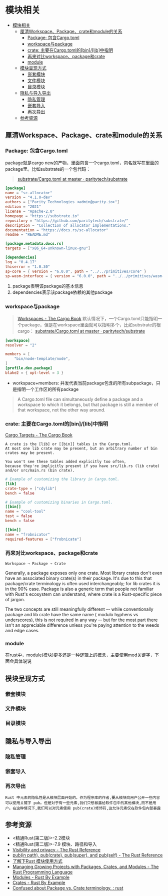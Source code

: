 # 模块相关

<!--ts-->
* [模块相关](#模块相关)
   * [厘清Workspace、Package、crate和module的关系](#厘清workspacepackagecrate和module的关系)
      * [Package: 包含Cargo.toml](#package-包含cargotoml)
      * [workspace与package](#workspace与package)
      * [crate: 主要在Cargo.toml的[bin]/[lib]中指明](#crate-主要在cargotoml的binlib中指明)
      * [再来对比workspace、package和crate](#再来对比workspacepackage和crate)
      * [module](#module)
   * [模块呈现方式](#模块呈现方式)
      * [嵌套模块](#嵌套模块)
      * [文件模块](#文件模块)
      * [目录模块](#目录模块)
   * [隐私与导入导出](#隐私与导入导出)
      * [隐私管理](#隐私管理)
      * [嵌套导入](#嵌套导入)
      * [再次导出](#再次导出)
   * [参考资源](#参考资源)

<!-- Created by https://github.com/ekalinin/github-markdown-toc -->
<!-- Added by: kuanhsiaokuo, at: Tue Jun 21 20:11:33 CST 2022 -->

<!--te-->

## 厘清Workspace、Package、crate和module的关系

### Package: 包含Cargo.toml

package就是cargo new的产物，里面包含一个cargo.toml，包名就写在里面的package里。比如substrate的一个包代码：

> [substrate/Cargo.toml at master · paritytech/substrate](https://github.com/paritytech/substrate/blob/master/client/allocator/Cargo.toml)

```toml
[package]
name = "sc-allocator"
version = "4.1.0-dev"
authors = ["Parity Technologies <admin@parity.io>"]
edition = "2021"
license = "Apache-2.0"
homepage = "https://substrate.io"
repository = "https://github.com/paritytech/substrate/"
description = "Collection of allocator implementations."
documentation = "https://docs.rs/sc-allocator"
readme = "README.md"

[package.metadata.docs.rs]
targets = ["x86_64-unknown-linux-gnu"]

[dependencies]
log = "0.4.17"
thiserror = "1.0.30"
sp-core = { version = "6.0.0", path = "../../primitives/core" }
sp-wasm-interface = { version = "6.0.0", path = "../../primitives/wasm-interface" }
```

1. package表明该package的基本信息
2. dependencies表示该package依赖的其他package

### workspace与package

> [Workspaces - The Cargo Book](https://doc.rust-lang.org/cargo/reference/workspaces.html)
默认情况下，一个Cargo.toml只能指明一个package，但是在workspace里面就可以指明多个，比如substrate的根cargo：
> [substrate/Cargo.toml at master · paritytech/substrate](https://github.com/paritytech/substrate/blob/master/Cargo.toml)

```toml
[workspace]
resolver = "2"

members = [
    "bin/node-template/node",
]
[profile.dev.package]
blake2 = { opt-level = 3 }
```

- workspace+members: 并发代表当前package包含的所有subpackage，只是指明一个工作区的所有package

> A Cargo.toml file can simultaneously define a package and a workspace to which it belongs, but that package is still a member of that workspace, not the other way around.

### crate: 主要在Cargo.toml的[bin]/[lib]中指明

[Cargo Targets - The Cargo Book](https://doc.rust-lang.org/cargo/reference/cargo-targets.html?highlight=bin#library)

```admonish tip title='crate'
A crate is the [lib] or [[bin]] tables in the Cargo.toml. 
At most one lib crate may be present, but an arbitrary number of bin crates may be present. 

You won't see these tables added explicitly too often, 
because they're implicitly present if you have src/lib.rs (lib crate) and/or src/main.rs (bin crate).
```

```toml
# Example of customizing the library in Cargo.toml.
[lib]
crate-type = ["cdylib"]
bench = false
```

```toml
# Example of customizing binaries in Cargo.toml.
[[bin]]
name = "cool-tool"
test = false
bench = false

[[bin]]
name = "frobnicator"
required-features = ["frobnicate"]

```

### 再来对比workspace、package和crate

```admonish info title='hierarchy'
Workspace → Package → Crate
```

Generally, a package exposes only one crate. Most library crates don't even have an associated binary crate(s) in their
package. It's due to this that package/crate terminology is often used interchangeably; for lib crates it is in the 90%
case. Package is also a generic term that people not familiar with Rust's ecosystem can understand, where crate is a
Rust-specific piece of jargon.

The two concepts are still meaningfully different -- while conventionally package and lib crate have the same name (
modulo hyphens vs underscores), this is not required in any way -- but for the most part there isn't an appreciable
difference unless you're paying attention to the weeds and edge cases.

### module

在rust中，module(模块)更多还是一种逻辑上的概念，主要使用mod关键字，下面会具体说说

## 模块呈现方式

### 嵌套模块

### 文件模块

### 目录模块

## 隐私与导入导出

### 隐私管理

### 嵌套导入

### 再次导出

```admonish info title="pub(crate) fn fn_name() {}"
Rust 中元素的隐私性是从模块层面开始的。作为程序库的作者,要从模块向用户公开一些内容可以使用关键字 pub。但是对于有一些元素,我们只想暴露给软件包中的其他模块,而不是用户。在这种情况下,我们可以对元素使用 pub(crate)修饰符,这允许元素仅在软件包内部暴露
```

## 参考资源

- <精通Rust(第二版)>-2.2模块
- <精通Rust(第二版)>-7.9 模块、路径和导入
- [Visibility and privacy - The Rust Reference](https://doc.rust-lang.org/stable/reference/visibility-and-privacy.html)
- [pub(in path), pub(crate), pub(super), and pub(self) - The Rust Reference](https://doc.rust-lang.org/stable/reference/visibility-and-privacy.html#pubin-path-pubcrate-pubsuper-and-pubself)
- [了解下Rust 模块使用方式](https://web.archive.org/web/20220620093333/https://mp.weixin.qq.com/s/mQ0zh_tcLEZZNpGIbz6BVA)
- [Managing Growing Projects with Packages, Crates, and Modules - The Rust Programming Language](https://doc.rust-lang.org/book/ch07-00-managing-growing-projects-with-packages-crates-and-modules.html)
- [Modules - Rust By Example](https://doc.rust-lang.org/stable/rust-by-example/mod.html)
- [Crates - Rust By Example](https://doc.rust-lang.org/stable/rust-by-example/crates.html)
- [Confused about Package vs. Crate terminology. : rust](https://www.reddit.com/r/rust/comments/lvtzri/confused_about_package_vs_crate_terminology/)